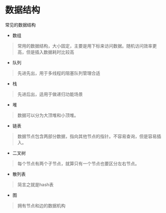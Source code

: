 # 数据结构

常见的数据结构
- 数组

> 常用的数据结构，大小固定，主要是用下标来访问数据。随机访问效率更高，但是插入数据耗时比较高

- 队列

> 先进先出，用于多线程的阻塞队列管理合适

- 栈

> 先进后出，适用于做递归功能场景

- 堆

> 数据可以分为大顶堆和小顶堆。

- 链表

> 数据节点包含两部分数据，指向其他节点的指针。不容易查询，但是容易插入。

- 二叉树

> 每个节点有两个子节点，就算只有一个节点也要区分左右节点。

- 散列表

> 简言之就是hash表

- 图

> 拥有节点和边的数据机构